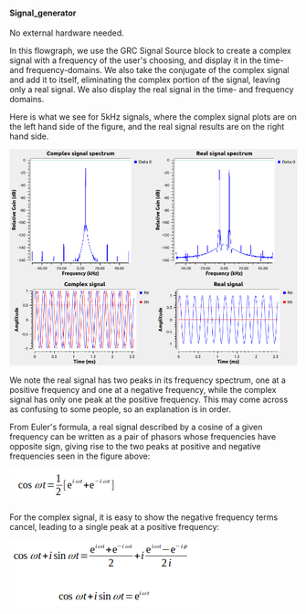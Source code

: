 
#### Signal_generator

No external hardware needed.

In this flowgraph, we use the GRC Signal Source block to create a complex signal with a frequency of the user's choosing, and display it in the time- and frequency-domains.  We also take the conjugate of the complex signal and add it to itself, eliminating the complex portion of the signal, leaving only a real signal.  We also display the real signal in the time- and frequency domains.  

Here is what we see for 5kHz signals, where the complex signal plots are on the left hand side of the figure, and the real signal results are on the right hand side. 

![Model](https://github.com/michaelalex94536/GRCProjects/blob/main/Images/Complex_Real_plots.png)

We note the real signal has two peaks in its frequency spectrum, one at a positive frequency and one at a negative frequency, while the complex signal has only one peak at the positive frequency.  This may come across as confusing to some people, so an explanation is in order. 

From Euler's formula, a real signal described by a cosine of a given frequency can be written as a pair of phasors whose frequencies have opposite sign, giving rise to the two peaks at positive and negative frequencies seen in the figure above:

![image](https://github.com/michaelalex94536/GRCProjects/blob/main/Images/real_signal_eqn.png)

For the complex signal, it is easy to show the negative frequency terms cancel, leading to a single peak at a positive frequency: 

![image](https://github.com/michaelalex94536/GRCProjects/blob/main/Images/complex_signal_eqn.png)  

